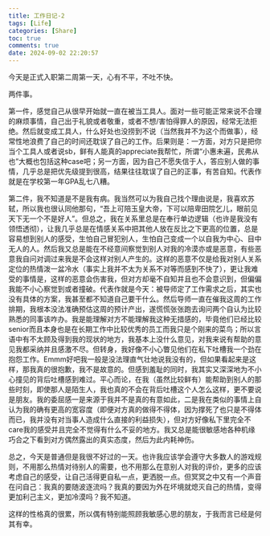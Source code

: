 ```yaml
---
title: 工作日记-2
tags: [Life]
categories: [Share]
toc: true
comments: true
date: 2024-09-02 22:20:57
---
```


今天是正式入职第二周第一天，心有不平，不吐不快。


两件事。


第一件，感觉自己从很早开始就一直在被当工具人。面对一些可能正常来说不合理的麻烦事情，自己出于礼貌或者敬重，或者不想/害怕得罪人的原因，经常无法拒绝。然后就变成工具人，什么好处也没捞到不说（当然我并不为这个而做事），经常性地浪费了自己的时间还耽误了自己的工作。后果则是：一方面，对方只是把你当个工具人或者说sb，鲜有人能真的appreciate我帮忙，所谓“小惠未遍，民弗从也”大概也包括这种case吧；另一方面，因为自己不愿失信于人，答应别人做的事情，几乎总是把优先级提到很高，结果往往耽误了自己的正事，有苦自知。代表作就是在学校第一年GPA乱七八糟。


第二件，我不知道是不是我有病。我当然可以为我自己找个理由说是，我喜欢苏轼，所以我也很认同他那句，“吾上可陪玉皇大帝，下可以陪卑田院乞儿，眼前见天下无一个不是好人”。但总之，我在关系里总是在奉行单边逻辑（也许是我没有领悟透彻），让我几乎总是在情感关系中把其他人放在反比之下更高的位置，总是容易想到别人的感受，生怕自己冒犯别人，生怕自己变成一个以自我为中心、目中无人的人。然后我又总是能在不经意间察觉到别人对我的冷漠亦或是恶意，有些恶意我自问对调过来我是不会这样对别人产生的。这样的恶意不仅是给我对别人关系定位的热情泼一盆冷水（事实上我并不太为关系不对等而感到不快了），更让我难受的事情是，这样的恶意会伤害我，但对方却毫不自知并且也不会意识到，但偏偏我能不小心察觉到或者撞破。代表作就是今天：被导师定了工作需求之后，其实也没有具体的方案，我甚至都不知道自己要干什么。然后导师一直在催我这周的工作排期，我根本没法准确预估这周的预计产出，遂慌慌张张跑去询问两个自认为比较熟悉的同事该咋办。我是能理解对方不能理解我这种无措感的，毕竟他们已经比较senior而且本身也是在长期工作中比较优秀的员工而我只是个刚来的菜鸟；所以言语中有不太顾及得到我的现状的地方，我基本上没什么意见，对我来说有帮助的意见我都采纳并且感激不尽。但转身，我好像不小心瞥见他们在私下吐槽我一个劲在抱怨工作。Emmm好吧我一般是没法理直气壮地说我没有的，但如果看起来是这样，那我真的很抱歉，我不是故意的。但感到羞耻的同时，我其实又深深地为不小心撞见的背后吐槽感到难过。平心而论，在我（虽然比较鲜有）能帮助到别人的那些时刻，即使那人是陌生人，我也真的不会在背后吐槽这个人怎么这样，更不要说是朋友。我的委屈感一是来源于我并不是真的有意如此，二是我在类似的事情上自认为我的确有更高的宽容度（即便对方真的做得不得体，因为撑死了也只是不得体而已，我并没有对当事人造成什么直接的利益损失），但对方好像私下里完全不care我的感受并且完全不觉得有什么不妥的地方。我又总是能很敏感地各种机缘巧合之下看到对方偶然露出的真实态度，然后为此内耗神伤。


总之，今天是普通但是我很不好过的一天。也许我应该学会遵守大多数人的游戏规则，不用那么热情对待别人的需要，也不用那么在意别人对我的评价，更多的应该考虑自己的感受，让自己活得更自私一点，更洒脱一点。但冥冥之中又有一个声音在问自己：我真的要随波逐流吗？我真的要因为外在坏境就熄灭自己的热情，变得更加利己主义，更加冷漠吗？我不知道。

这样的性格真的很累，所以偶有特别能照顾我敏感心思的朋友，于我而言已经是何其有幸。